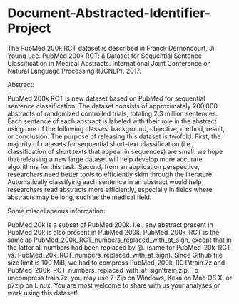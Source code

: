 # Document-Abstracted-Identifier-Project

The PubMed 200k RCT dataset is described in Franck Dernoncourt, Ji Young Lee. PubMed 200k RCT: a Dataset for Sequential Sentence Classification in Medical Abstracts. International Joint Conference on Natural Language Processing (IJCNLP). 2017.

Abstract:

PubMed 200k RCT is new dataset based on PubMed for sequential sentence classification. The dataset consists of approximately 200,000 abstracts of randomized controlled trials, totaling 2.3 million sentences. Each sentence of each abstract is labeled with their role in the abstract using one of the following classes: background, objective, method, result, or conclusion. The purpose of releasing this dataset is twofold. First, the majority of datasets for sequential short-text classification (i.e., classification of short texts that appear in sequences) are small: we hope that releasing a new large dataset will help develop more accurate algorithms for this task. Second, from an application perspective, researchers need better tools to efficiently skim through the literature. Automatically classifying each sentence in an abstract would help researchers read abstracts more efficiently, especially in fields where abstracts may be long, such as the medical field.

Some miscellaneous information:

PubMed 20k is a subset of PubMed 200k. I.e., any abstract present in PubMed 20k is also present in PubMed 200k.
PubMed_200k_RCT is the same as PubMed_200k_RCT_numbers_replaced_with_at_sign, except that in the latter all numbers had been replaced by @. (same for PubMed_20k_RCT vs. PubMed_20k_RCT_numbers_replaced_with_at_sign).
Since Github file size limit is 100 MiB, we had to compress PubMed_200k_RCT\train.7z and PubMed_200k_RCT_numbers_replaced_with_at_sign\train.zip. To uncompress train.7z, you may use 7-Zip on Windows, Keka on Mac OS X, or p7zip on Linux.
You are most welcome to share with us your analyses or work using this dataset!
